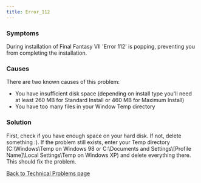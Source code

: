 ```yaml
---
title: Error_112
---
```


### Symptoms

During installation of Final Fantasy VII 'Error 112' is popping, preventing you from completing the installation.

### Causes

There are two known causes of this problem:

-   You have insufficient disk space (depending on install type you'll need at least 260 MB for Standard Install or 460 MB for Maximum Install)
-   You have too many files in your Window Temp directory

### Solution

First, check if you have enough space on your hard disk. If not, delete something :). If the problem still exists, enter your Temp directory (C:\\Windows\\Temp on Windows 98 or C:\\Documents and Settings\\\[Profile Name\]\\Local Settings\\Temp on Windows XP) and delete everything there. This should fix the problem.

[Back to Technical Problems page](../Technical.md)

